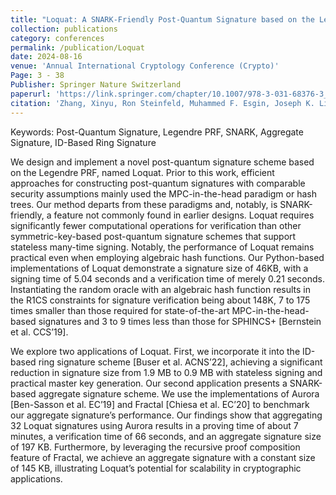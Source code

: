 ```yaml
---
title: "Loquat: A SNARK-Friendly Post-Quantum Signature based on the Legendre PRF with Applications in Ring and Aggregate Signatures"
collection: publications
category: conferences
permalink: /publication/Loquat
date: 2024-08-16
venue: 'Annual International Cryptology Conference (Crypto)'
Page: 3 - 38
Publisher: Springer Nature Switzerland
paperurl: 'https://link.springer.com/chapter/10.1007/978-3-031-68376-3_1'
citation: 'Zhang, Xinyu, Ron Steinfeld, Muhammed F. Esgin, Joseph K. Liu, Dongxi Liu, and Sushmita Ruj. "Loquat: A SNARK-Friendly Post-quantum Signature Based on the Legendre PRF with Applications in Ring and Aggregate Signatures." In Annual International Cryptology Conference, pp. 3-38. Cham: Springer Nature Switzerland, 2024.'
---
```

Keywords: Post-Quantum Signature, Legendre PRF, SNARK, Aggregate Signature, ID-Based Ring Signature

We design and implement a novel post-quantum signature scheme based on the Legendre PRF, named Loquat. Prior to this work, efficient approaches for constructing post-quantum signatures with comparable security assumptions mainly used the MPC-in-the-head paradigm or hash trees. Our method departs from these paradigms and, notably, is SNARK-friendly, a feature not commonly found in earlier designs. Loquat requires significantly fewer computational operations for verification than other symmetric-key-based post-quantum signature schemes that support stateless many-time signing. Notably, the performance of Loquat remains practical even when employing algebraic hash functions. Our Python-based implementations of Loquat demonstrate a signature size of 46KB, with a signing time of 5.04 seconds and a verification time of merely 0.21 seconds. Instantiating the random oracle with an algebraic hash function results in the R1CS constraints for signature verification being about 148K, 7 to 175 times smaller than those required for state-of-the-art MPC-in-the-head-based signatures and 3 to 9 times less than those for SPHINCS+ [Bernstein et al. CCS’19].

We explore two applications of Loquat. First, we incorporate it into the ID-based ring signature scheme [Buser et al. ACNS’22], achieving a significant reduction in signature size from 1.9 MB to 0.9 MB with stateless signing and practical master key generation. Our second application presents a SNARK-based aggregate signature scheme. We use the implementations of Aurora [Ben-Sasson et al. EC’19] and Fractal [Chiesa et al. EC’20] to benchmark our aggregate signature’s performance. Our findings show that aggregating 32 Loquat signatures using Aurora results in a proving time of about 7 minutes, a verification time of 66 seconds, and an aggregate signature size of 197 KB. Furthermore, by leveraging the recursive proof composition feature of Fractal, we achieve an aggregate signature with a constant size of 145 KB, illustrating Loquat’s potential for scalability in cryptographic applications.
